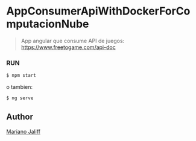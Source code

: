 # AppConsumerApiWithDockerForComputacionNube

> App angular que consume API de juegos: https://www.freetogame.com/api-doc

### RUN

```bash
$ npm start
```
o tambien:

```bash
$ ng serve
```

## Author

[Mariano Jaliff](https://github.com/jorslirsk)


